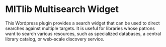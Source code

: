 # MITlib Multisearch Widget

This Wordpress plugin provides a search widget that can be used to direct searches against multiple targets. It is useful for libraries whose patrons want to search various resources, such as specialized databases, a central library catalog, or web-scale discovery service.
